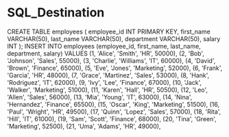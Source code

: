 ﻿# SQL_Destination
CREATE TABLE employees (
    employee_id INT PRIMARY KEY,
    first_name VARCHAR(50),
    last_name VARCHAR(50),
    department VARCHAR(50),
    salary INT
);
INSERT INTO employees (employee_id, first_name, last_name, department, salary) VALUES
(1, 'Alice', 'Smith', 'HR', 50000),
(2, 'Bob', 'Johnson', 'Sales', 55000),
(3, 'Charlie', 'Williams', 'IT', 60000),
(4, 'David', 'Brown', 'Finance', 65000),
(5, 'Eve', 'Jones', 'Marketing', 52000),
(6, 'Frank', 'Garcia', 'HR', 48000),
(7, 'Grace', 'Martinez', 'Sales', 53000),
(8, 'Hank', 'Rodriguez', 'IT', 62000),
(9, 'Ivy', 'Lee', 'Finance', 67000),
(10, 'Jack', 'Walker', 'Marketing', 51000),
(11, 'Karen', 'Hall', 'HR', 50500),
(12, 'Leo', 'Allen', 'Sales', 56000),
(13, 'Mia', 'Young', 'IT', 63000),
(14, 'Nina', 'Hernandez', 'Finance', 65500),
(15, 'Oscar', 'King', 'Marketing', 51500),
(16, 'Paul', 'Wright', 'HR', 49500),
(17, 'Quinn', 'Lopez', 'Sales', 57000),
(18, 'Rita', 'Hill', 'IT', 61000),
(19, 'Sam', 'Scott', 'Finance', 68000),
(20, 'Tina', 'Green', 'Marketing', 52500),
(21, 'Uma', 'Adams', 'HR', 49000),